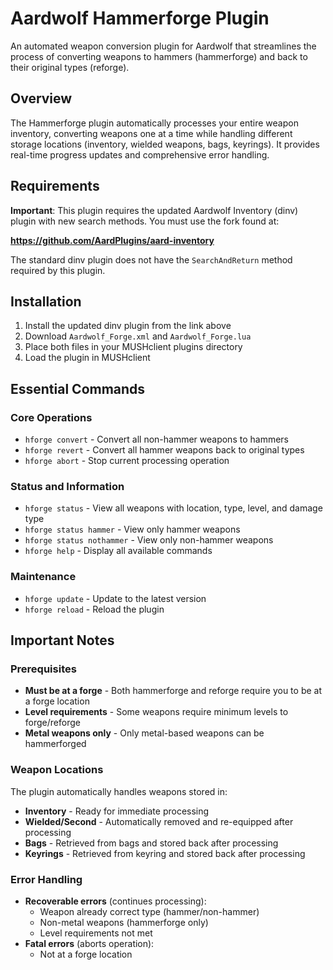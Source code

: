 # Aardwolf Hammerforge Plugin

An automated weapon conversion plugin for Aardwolf that streamlines the process of converting weapons to hammers (hammerforge) and back to their original types (reforge).

## Overview

The Hammerforge plugin automatically processes your entire weapon inventory, converting weapons one at a time while handling different storage locations (inventory, wielded weapons, bags, keyrings). It provides real-time progress updates and comprehensive error handling.

## Requirements

**Important**: This plugin requires the updated Aardwolf Inventory (dinv) plugin with new search methods. You must use the fork found at:

**https://github.com/AardPlugins/aard-inventory**

The standard dinv plugin does not have the `SearchAndReturn` method required by this plugin.

## Installation

1. Install the updated dinv plugin from the link above
2. Download `Aardwolf_Forge.xml` and `Aardwolf_Forge.lua`
3. Place both files in your MUSHclient plugins directory
4. Load the plugin in MUSHclient

## Essential Commands

### Core Operations
- `hforge convert` - Convert all non-hammer weapons to hammers
- `hforge revert` - Convert all hammer weapons back to original types
- `hforge abort` - Stop current processing operation

### Status and Information
- `hforge status` - View all weapons with location, type, level, and damage type
- `hforge status hammer` - View only hammer weapons
- `hforge status nothammer` - View only non-hammer weapons
- `hforge help` - Display all available commands

### Maintenance
- `hforge update` - Update to the latest version
- `hforge reload` - Reload the plugin

## Important Notes

### Prerequisites
- **Must be at a forge** - Both hammerforge and reforge require you to be at a forge location
- **Level requirements** - Some weapons require minimum levels to forge/reforge
- **Metal weapons only** - Only metal-based weapons can be hammerforged

### Weapon Locations
The plugin automatically handles weapons stored in:
- **Inventory** - Ready for immediate processing
- **Wielded/Second** - Automatically removed and re-equipped after processing
- **Bags** - Retrieved from bags and stored back after processing
- **Keyrings** - Retrieved from keyring and stored back after processing

### Error Handling
- **Recoverable errors** (continues processing):
  - Weapon already correct type (hammer/non-hammer)
  - Non-metal weapons (hammerforge only)
  - Level requirements not met
- **Fatal errors** (aborts operation):
  - Not at a forge location
